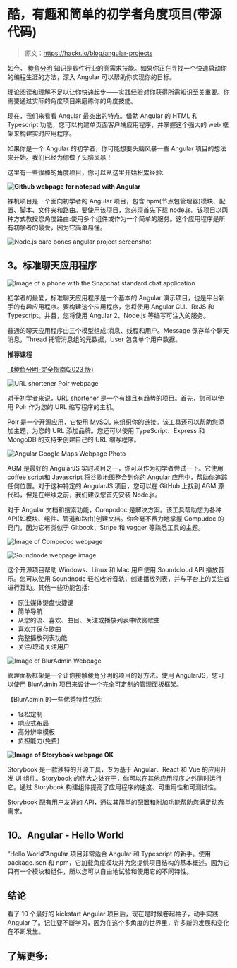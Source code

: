 # 酷，有趣和简单的初学者角度项目(带源代码)

> 原文：<https://hackr.io/blog/angular-projects>

如今， [棱角分明](https://angular.io/guide/what-is-angular) 知识是软件行业的高需求技能。如果你正在寻找一个快速启动你的编程生涯的方法，深入 Angular 可以帮助你实现你的目标。

理论阅读和理解不足以让你快速起步——实践经验对你获得所需知识至关重要。你需要通过实际的角度项目来磨练你的角度技能。

现在，我们来看看 Angular 最突出的特点。借助 Angular 的 HTML 和 Typescript 功能，您可以构建单页面客户端应用程序，并掌握这个强大的 web 框架来构建实时应用程序。

如果你是一个 Angular 的初学者，你可能想要头脑风暴一些 Angular 项目的想法来开始。我们已经为你做了头脑风暴！

这里有一些很棒的角度项目，你可以从这里开始积累经验:

**![Github webpage for notepad with Angular](img/699b649fe44a660a88b9d7116a07e0a9.png)**

裸机项目是一个面向初学者的 Angular 项目，包含 npm(节点包管理器)模块、配置、脚本、文件夹和路由。要使用该项目，您必须首先下载 node.js。该项目以两种方式教授您角度路由:使用多个组件或作为一个简单的服务。这个应用程序是所有初学者的最爱，因为它简单易懂。

![Node.js bare bones angular project screenshot](img/ff1bb4b5fb5b3d15c9bde29fc1a7bf03.png)

## **3。标准聊天应用程序**

![Image of a phone with the Snapchat standard chat application](img/9bbb6a480c8230eeb4f130fb980e20c3.png)

初学者的最爱，标准聊天应用程序是一个基本的 Angular 演示项目，也是平台新手的有趣应用程序。要构建这个应用程序，您将使用 Angular CLI、RxJS 和 Typescript。并且，您将使用 Angular 2、Node.js 等编写可注入的服务。

普通的聊天应用程序由三个模型组成:消息、线程和用户。Message 保存单个聊天消息，Thread 托管消息组的元数据，User 包含单个用户数据。

**推荐课程**

[【棱角分明-完全指南(2023 版)](https://click.linksynergy.com/deeplink?id=jU79Zysihs4&mid=39197&murl=https%3A%2F%2Fwww.udemy.com%2Fcourse%2Fthe-complete-guide-to-angular-2%2F)

![URL shortener Polr webpage](img/5e1d81dcdb11ec8d59a77500e868963a.png)

对于初学者来说，URL shortener 是一个有趣且有趋势的项目。首先，您可以使用 Polr 作为您的 URL 缩写程序的主机。

Polr 是一个开源应用，它使用 [MySQL](https://hackr.io/tutorials/learn-mysql) 来组织你的链接。该工具还可以帮助您添加主题，为您的 URL 添加品牌。您还可以使用 TypeScript、Express 和 MongoDB 的支持来创建自己的 URL 缩写程序。

![Angular Google Maps Webpage Photo](img/7877bb9c000435f064f4c28b8329a3af.png)

AGM 是最好的 AngularJS 实时项目之一，你可以作为初学者尝试一下。它使用[coffee script](https://hackr.io/tutorials/learn-coffeescript)和 Javascript 将谷歌地图整合到你的 Angular 应用中，帮助你追踪任何位置。对于这种特定的 AngularJS 项目，您可以在 GitHub 上找到 AGM 源代码，但是在继续之前，我们建议您首先安装 Node.js。

对于 Angular 文档和搜索功能，Compodoc 是解决方案。该工具帮助您为各种 API(如模块、组件、管道和路由)创建文档。你会毫不费力地掌握 Compudoc 的窍门，因为它有类似于 Gitbook、Stripe 和 vagger 等熟悉工具的主题。

![Image of Compodoc webpage](img/d996c357df00e8175ac4ce3aea2640ea.png)

![Soundnode webpage image](img/9f7d127482dcb623339a18dabbf9d233.png)

这个开源项目帮助 Windows、Linux 和 Mac 用户使用 Soundcloud API 播放音乐。您可以使用 Soundnode 轻松收听音轨，创建播放列表，并与平台上的关注者进行互动。其他一些功能包括:

*   原生媒体键盘快捷键
*   简单导航
*   从您的流、喜欢、曲目、关注或播放列表中欣赏歌曲
*   喜欢并保存歌曲
*   完整播放列表功能
*   关注/取消关注用户

![Image of BlurAdmin Webpage](img/69547b8e1a357b21915406c8582e8111.png)

管理面板框架是一个让你接触棱角分明的项目的好方法。使用 AngularJS，您可以使用 BlurAdmin 项目来设计一个完全可定制的管理面板框架。

【BlurAdmin 的一些优秀特性包括:

*   轻松定制
*   响应式布局
*   高分辨率模板
*   负担能力(免费)

**![Image of Storybook webpage OK](img/49e84ea2694ae4172aa8ba59b1bce562.png)**

Storybook 是一款独特的开源工具，专为基于 Angular、React 和 Vue 的应用开发 UI 组件。Storybook 的伟大之处在于，你可以在其他应用程序之外同时运行它。通过 Storybook 构建组件提高了应用程序的速度、可重用性和可测试性。

Storybook 配有用户友好的 API，通过其简单的配置和附加功能帮助您满足动态需求。

## 10。Angular - Hello World

“Hello World”Angular 项目非常适合 Angular 和 Typescript 的新手。使用 package.json 和 npm，它加载角度模块并为您提供项目结构的基本概述。因为它只有一个模块和组件，所以您可以自由地试验和使用它的不同特性。

## **结论**

看了 10 个最好的 kickstart Angular 项目后，现在是时候卷起袖子，动手实践 Angular 了。记住要不断学习，因为在这个多角度的世界里，许多新的发展和变化在不断发生。

## **了解更多:**